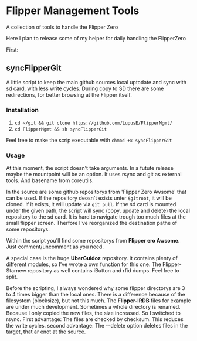# Flipper Management Tools
A collection of tools to handle the Flipper Zero

Here I plan to release some of my helper for daily handling the FlipperZero

First:
## syncFlipperGit

A little script to keep the main github sources local uptodate and sync with sd card, with less write cycles.
During copy to SD there are some redirections, for better browsing at the Flipper itself.

### Installation
1. `cd ~/git && git clone https://github.com/LupusE/FlipperMgmt/`
2. `cd FlipperMgmt && sh syncFlipperGit`

Feel free to make the scrip executable with `chmod +x syncFlipperGit`

### Usage
At this moment, the script doesn't take arguments. In a futute release maybe the mountpoint will be an option.
It uses rsync and git as external tools. And basename from coreutils.

In the source are some github repositorys from 'Flipper Zero Awsome' that can be used.
If the repository deosn't exists unter `$gitroot`, it will be cloned. If it exists, it will update via `git pull`.
If the sd card is mounted under the given path, the script will sync (copy, update and delete) the local repository to the sd card.
It is hard to navigate trough too much files at the small flipper screen. Therfore I've reorganized the destination pathe of some repositorys.

Within the script you'll find some repositorys from **Flipper ero Awsome**. Just comment/uncomment as you need.


A special case is the huge **UberGuidoz** repository. It contains plenty of different modules, so I've wrote a own function for this one.
The Flipper-Starnew repository as well contains iButton and rfid dumps. Feel free to split.

Before the scripting, I always wondered why some flipper directorys are 3 to 4 times bigger than the local ones. There is a difference because of the filesystem (blocksize), but not this much.
The **Flipper-IRDB** files for example are under much development. Sometimes a whole directory is renamed. Because I only copied the new files, the size increased. So I switched to rsync.
First advantage: The files are checked by checksum. This reduces the write cycles.
second advantage: The --delete option deletes files in the target, that ar enot at the source.

